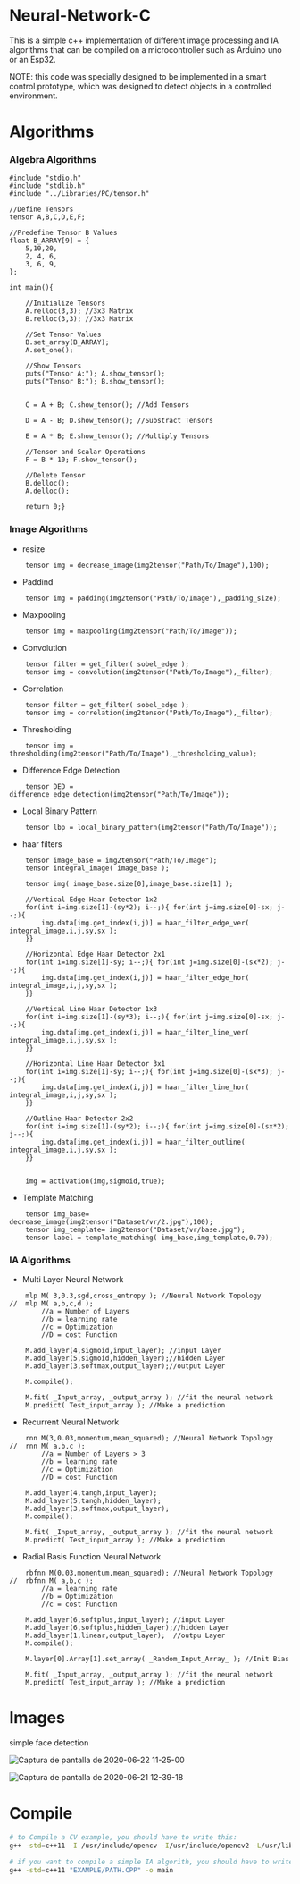 # Neural-Network-C
This is a simple c++ implementation of different image processing and IA algorithms that can be compiled on a microcontroller such as Arduino uno or an Esp32. 

NOTE: this code was specially designed to be implemented in a smart control prototype, which was designed to detect objects in a controlled environment.

# Algorithms

### Algebra Algorithms
```
#include "stdio.h"
#include "stdlib.h"
#include "../Libraries/PC/tensor.h"

//Define Tensors
tensor A,B,C,D,E,F;

//Predefine Tensor B Values
float B_ARRAY[9] = {
	5,10,20,
	2, 4, 6,
	3, 6, 9,
}; 

int main(){

	//Initialize Tensors
	A.relloc(3,3); //3x3 Matrix
	B.relloc(3,3); //3x3 Matrix
	
	//Set Tensor Values
	B.set_array(B_ARRAY);
	A.set_one();
	
	//Show Tensors
	puts("Tensor A:"); A.show_tensor();
	puts("Tensor B:"); B.show_tensor();

	
	C = A + B; C.show_tensor(); //Add Tensors
	
	D = A - B; D.show_tensor(); //Substract Tensors
	
	E = A * B; E.show_tensor(); //Multiply Tensors
	
	//Tensor and Scalar Operations
	F = B * 10; F.show_tensor();	
	
	//Delete Tensor
	B.delloc(); 
	A.delloc();
	
	return 0;}

```

### Image Algorithms

- resize
```
	tensor img = decrease_image(img2tensor("Path/To/Image"),100);
```

- Paddind
```
	tensor img = padding(img2tensor("Path/To/Image"),_padding_size);
```

- Maxpooling
```
	tensor img = maxpooling(img2tensor("Path/To/Image"));
```

- Convolution
```
	tensor filter = get_filter( sobel_edge );
	tensor img = convolution(img2tensor("Path/To/Image"),_filter);
```

- Correlation
```
	tensor filter = get_filter( sobel_edge );
	tensor img = correlation(img2tensor("Path/To/Image"),_filter);
```

- Thresholding
```
	tensor img = thresholding(img2tensor("Path/To/Image"),_thresholding_value);
```

- Difference Edge Detection
```
	tensor DED = difference_edge_detection(img2tensor("Path/To/Image"));	
```

- Local Binary Pattern
```
	tensor lbp = local_binary_pattern(img2tensor("Path/To/Image"));
```

- haar filters
```
	tensor image_base = img2tensor("Path/To/Image");
	tensor integral_image( image_base );
	
	tensor img( image_base.size[0],image_base.size[1] );

	//Vertical Edge Haar Detector 1x2
	for(int i=img.size[1]-(sy*2); i--;){ for(int j=img.size[0]-sx; j--;){
		img.data[img.get_index(i,j)] = haar_filter_edge_ver( integral_image,i,j,sy,sx );
	}}

	//Horizontal Edge Haar Detector 2x1
	for(int i=img.size[1]-sy; i--;){ for(int j=img.size[0]-(sx*2); j--;){
		img.data[img.get_index(i,j)] = haar_filter_edge_hor( integral_image,i,j,sy,sx );
	}}

	//Vertical Line Haar Detector 1x3
	for(int i=img.size[1]-(sy*3); i--;){ for(int j=img.size[0]-sx; j--;){
		img.data[img.get_index(i,j)] = haar_filter_line_ver( integral_image,i,j,sy,sx );
	}}

	//Horizontal Line Haar Detector 3x1
	for(int i=img.size[1]-sy; i--;){ for(int j=img.size[0]-(sx*3); j--;){
		img.data[img.get_index(i,j)] = haar_filter_line_hor( integral_image,i,j,sy,sx );
	}}

	//Outline Haar Detector 2x2
	for(int i=img.size[1]-(sy*2); i--;){ for(int j=img.size[0]-(sx*2); j--;){
		img.data[img.get_index(i,j)] = haar_filter_outline( integral_image,i,j,sy,sx );
	}}
	
	
	img = activation(img,sigmoid,true);
```

- Template Matching
```
	tensor img_base= decrease_image(img2tensor("Dataset/vr/2.jpg"),100);
	tensor img_template= img2tensor("Dataset/vr/base.jpg");
	tensor label = template_matching( img_base,img_template,0.70);
```


### IA Algorithms

- Multi Layer Neural Network
```
	mlp M( 3,0.3,sgd,cross_entropy ); //Neural Network Topology
//	mlp M( a,b,c,d );
		//a = Number of Layers
		//b = learning rate
		//c = Optimization
		//D = cost Function
	
	M.add_layer(4,sigmoid,input_layer);	//input Layer
	M.add_layer(5,sigmoid,hidden_layer);//hidden Layer
	M.add_layer(3,softmax,output_layer);//output Layer
	
	M.compile();
	
	M.fit( _Input_array, _output_array ); //fit the neural network
	M.predict( Test_input_array ); //Make a prediction
```

- Recurrent Neural Network
```
	rnn M(3,0.03,momentum,mean_squared); //Neural Network Topology
//	rnn M( a,b,c );
		//a = Number of Layers > 3
		//b = learning rate
		//c = Optimization
		//D = cost Function
	
	M.add_layer(4,tangh,input_layer);
	M.add_layer(5,tangh,hidden_layer);
	M.add_layer(3,softmax,output_layer);
	M.compile();
	
	M.fit( _Input_array, _output_array ); //fit the neural network
	M.predict( Test_input_array ); //Make a prediction
```

- Radial Basis Function Neural Network
```
	rbfnn M(0.03,momentum,mean_squared); //Neural Network Topology
//	rbfnn M( a,b,c );
		//a = learning rate
		//b = Optimization
		//c = cost Function
		
	M.add_layer(6,softplus,input_layer); //input Layer
	M.add_layer(6,softplus,hidden_layer);//hidden Layer
	M.add_layer(1,linear,output_layer);  //outpu Layer
	M.compile();

	M.layer[0].Array[1].set_array( _Random_Input_Array_ ); //Init Bias
	
	M.fit( _Input_array, _output_array ); //fit the neural network
	M.predict( Test_input_array ); //Make a prediction
```

# Images

simple face detection

![Captura de pantalla de 2020-06-22 11-25-00](https://user-images.githubusercontent.com/41095555/156239925-b92245c7-121b-4c1f-8b74-9ed04b40fa66.png)

![Captura de pantalla de 2020-06-21 12-39-18](https://user-images.githubusercontent.com/41095555/156247090-3dc8836a-0c5a-4779-b1f7-333d36ab5b29.png)


# Compile
```bash
# to Compile a CV example, you should have to write this:
g++ -std=c++11 -I /usr/include/opencv -I/usr/include/opencv2 -L/usr/lib/ "EXAMPLE/PATH.CPP" -o main -lopencv_core -lopencv_highgui -lopencv_video -lX11 -pthread

# if you want to compile a simple IA algorith, you should have to write this:
g++ -std=c++11 "EXAMPLE/PATH.CPP" -o main
```
